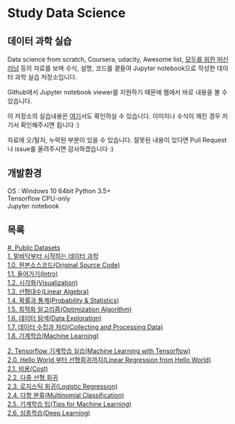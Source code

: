 # Study Data Science

## 데이터 과학 실습

Data science from scratch, Coursera, udacity, Awesome list, [모두를 위한 머신러닝](https://hunkim.github.io/ml/) 등의 자료를 보며 수식, 설명, 코드를 곁들여 Jupyter notebook으로 작성한 데이터 과학 실습 저장소입니다.

Github에서 Jupyter notebook viewer를 지원하기 때문에 웹에서 바로 내용을 볼 수 있습니다.

이 저장소의 실습내용은 [여기](https://nyanye.com/articles/)서도 확인하실 수 있습니다. 이미지나 수식이 깨진 경우 저기서 확인해주시면 됩니다 :)

자료에 오/탈자, 누락된 부분이 있을 수 있습니다. 잘못된 내용이 있다면 Pull Request나 issue를 올려주시면 감사하겠습니다 :)

## 개발환경

OS : Windows 10 64bit Python 3.5+  
Tensorflow CPU-only  
Jupyter notebook

## 목록

[#. Public Datasets](/00-Datasets)  
[1. 밑바닥부터 시작하는 데이터 과학](/01-Data-Science-From-Scratch)  
[1.0. 원본소스코드(Original Source Code)](/01-Data-Science-From-Scratch/00-원본소스코드(source_code))  
[1.1. 들어가기(Intro)](/01-Data-Science-From-Scratch/01-들어가기(Introduction))  
[1.2. 시각화(Visualization)](/01-Data-Science-From-Scratch/02-시각화(Visualization))  
[1.3. 선형대수(Linear Algebra)](/01-Data-Science-From-Scratch/03-선형대수(Linear_Algebra))  
[1.4. 확률과 통계(Probability & Statistics)](/01-Data-Science-From-Scratch/04-확률&통계(Probability&Statistics))  
[1.5. 최적화 알고리즘(Optimization Algorithm)](/01-Data-Science-From-Scratch/05-최적화_알고리즘(Optimization_Algorithm))  
[1.6. 데이터 탐색(Data Exploration)](/01-Data-Science-From-Scratch/06-데이터_탐색(Data_exploration))  
[1.7. 데이터 수집과 처리(Collecting and Processing Data)](/01-Data-Science-From-Scratch/07-데이터_수집&처리(Collecting&Processing_Data))  
[1.8. 기계학습(Machine Learning)](/01-Data-Science-From-Scratch/08-기계학습(Machine_Learning))

[2. Tensorflow 기계학습 실습(Machine Learning with Tensorflow)](/02-Tensorflow)  
[2.0. Hello World 부터 선형회귀까지(Linear Regression from Hello World)](/02-Tensorflow/00-Hello_Tensor&Linear_Regression)  
[2.1. 비용(Cost)](/02-Tensorflow/01-Cost)  
[2.2. 다중 선형 회귀](/02-Tensorflow/02-Multivariable_Linear_Regression)  
[2.3. 로지스틱 회귀(Logistic Regression)](/02-Tensorflow/03-Logistic_Classification)  
[2.4. 다항 분류(Multinomial Classification)](/02-Tensorflow/04-Multinomial_Classification)  
[2.5. 기계학습 팁(Tips for Machine Learning)](/02-Tensorflow/05-Tip&Tricks)  
[2.6. 심층학습(Deep Learning)](/02-Tensorflow/06-Deep_Learning)
